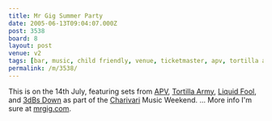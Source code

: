 ```yaml
---
title: Mr Gig Summer Party
date: 2005-06-13T09:04:07.000Z
post: 3538
board: 8
layout: post
venue: v2
tags: [bar, music, child friendly, venue, ticketmaster, apv, tortilla army, liquid fool, "3dbs down", charivari]
permalink: /m/3538/
---
```

This is on the 14th July, featuring sets from <a href="/wiki/apv">APV</a>, <a href="/wiki/tortilla+army">Tortilla Army</a>, <a href="/wiki/liquid+fool">Liquid Fool</a>, and <a href="/wiki/3dbs+down">3dBs Down</a> as part of the <a href="/wiki/charivari">Charivari</a> Music Weekend. ... More info I'm sure at <a href="http://www.mrgig.com">mrgig.com</a>.
